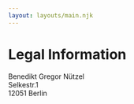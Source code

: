 ```yaml
---
layout: layouts/main.njk
---
```


# Legal Information

Benedikt Gregor Nützel  
Selkestr.1  
12051 Berlin
